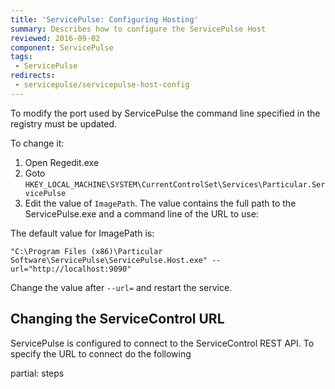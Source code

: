 ```yaml
---
title: 'ServicePulse: Configuring Hosting'
summary: Describes how to configure the ServicePulse Host
reviewed: 2016-09-02
component: ServicePulse
tags:
 - ServicePulse
redirects:
 - servicepulse/servicepulse-host-config
---
```


To modify the port used by ServicePulse the command line specified in the registry must be updated.

To change it:

 1. Open Regedit.exe
 1. Goto `HKEY_LOCAL_MACHINE\SYSTEM\CurrentControlSet\Services\Particular.ServicePulse`
 1. Edit the value of `ImagePath`. The value contains the full path to the ServicePulse.exe and a command line of the URL to use:

The default value for ImagePath is:

```dos
"C:\Program Files (x86)\Particular Software\ServicePulse\ServicePulse.Host.exe" --url="http://localhost:9090"
```

Change the value after `--url=` and restart the service.


## Changing the ServiceControl URL

ServicePulse is configured to connect to the ServiceControl REST API. To specify the URL to connect do  the following


partial: steps
